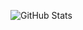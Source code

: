 
![GitHub Stats](https://github-readme-stats.vercel.app/api?username=YOUR_USERNAME&show_icons=true&theme=default)



